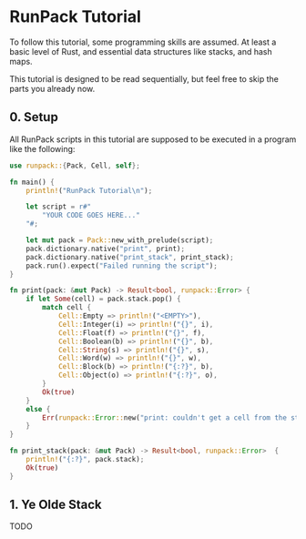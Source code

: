 # RunPack Tutorial

To follow this tutorial, some programming skills are assumed. At least a basic level of Rust, and essential data structures like stacks, and hash maps.

This tutorial is designed to be read sequentially, but feel free to skip the parts you already now.

## 0. Setup

All RunPack scripts in this tutorial are supposed to be executed in a program like the following:

```rust
use runpack::{Pack, Cell, self};

fn main() {
    println!("RunPack Tutorial\n");

    let script = r#"
        "YOUR CODE GOES HERE..."
    "#;

    let mut pack = Pack::new_with_prelude(script);
    pack.dictionary.native("print", print);
    pack.dictionary.native("print_stack", print_stack);
    pack.run().expect("Failed running the script");
}

fn print(pack: &mut Pack) -> Result<bool, runpack::Error> {
    if let Some(cell) = pack.stack.pop() {
        match cell {
            Cell::Empty => println!("<EMPTY>"),
            Cell::Integer(i) => println!("{}", i),
            Cell::Float(f) => println!("{}", f),
            Cell::Boolean(b) => println!("{}", b),
            Cell::String(s) => println!("{}", s),
            Cell::Word(w) => println!("{}", w),
            Cell::Block(b) => println!("{:?}", b),
            Cell::Object(o) => println!("{:?}", o),
        }
        Ok(true)
    }
    else {
        Err(runpack::Error::new("print: couldn't get a cell from the stack".into(), 1000))
    }
}

fn print_stack(pack: &mut Pack) -> Result<bool, runpack::Error>  {
    println!("{:?}", pack.stack);
    Ok(true)
}
```

## 1. Ye Olde Stack

TODO